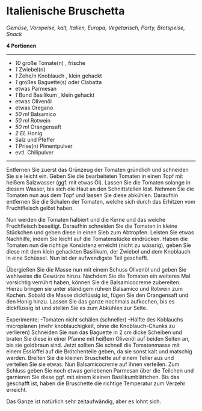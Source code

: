 # Italienische Bruschetta

*Gemüse, Vorspeise, kalt, Italien, Europa, Vegetarisch, Party, Brotspeise, Snack*

**4 Portionen**

---

- *10* große Tomate(n) , frische
- *1*  Zwiebel(n)
- *1* Zehe/n Knoblauch , klein gehackt
- *1* großes Baguette(s) oder Ciabatta
- etwas Parmesan
- *1* Bund Basilikum , klein gehackt
- etwas Olivenöl
- etwas Oregano
- *50 ml* Balsamico
- *50 ml* Rotwein
- *50 ml* Orangensaft
- *2 EL* Honig
- Salz und Pfeffer
- *1* Prise(n) Pimentpulver
- evtl. Chilipulver

---

Entfernen Sie zuerst das Grünzeug der Tomaten gründlich und schneiden Sie sie leicht ein. Geben Sie die bearbeiteten Tomaten in einen Topf mit heißem Salzwasser (ggf. mit etwas Öl). Lassen Sie die Tomaten solange in diesem Wasser, bis sich die Haut an den Schnittstellen löst. Nehmen Sie die Tomaten nun aus dem Topf und lassen Sie diese abkühlen. Daraufhin entfernen Sie die Schalen der Tomaten, welche sich durch das Erhitzen vom Fruchtfleisch gelöst haben.

Nun werden die Tomaten halbiert und die Kerne und das weiche Fruchfleisch beseitigt. Daraufhin schneiden Sie die Tomaten in kleine Stückchen und geben diese in einen Sieb zum Abtropfen. Leisten Sie etwas Nachhilfe, indem Sie leicht auf die Tomatenstücke eindrücken. Haben die Tomaten nun die richtige Konsistenz erreicht (nicht zu wässrig), geben Sie diese mit dem klein gehackten Basilikum, der Zwiebel und dem Knoblauch in eine Schüssel. Nun ist der aufwendigste Teil geschafft.

Übergießen Sie die Masse nun mit einem Schuss Olivenöl und geben Sie wahlweise die Gewürze hinzu. Nachdem Sie die Tomaten ein weiteres Mal vorsichtig verrührt haben, können Sie die Balsamicocreme zubereiten. Hierzu bringen sie unter ständigem rühren Balsamico und Rotwein zum Kochen. Sobald die Masse dickflüssig ist, fügen Sie den Orangensaft und den Honig hinzu. Lassen Sie das ganze nochmals aufkochen, bis es dickflüssig ist und stellen Sie es zum Abkühlen zur Seite.

Experimente:
-Tomaten nicht schälen (schneller)
-Hälfte des Koblauchs microplanen (mehr knoblauchigkeit, ohne die Knoblauch-Chunks zu verlieren)
Schneiden Sie nun das Baguette in 2 cm dicke Scheiben und braten Sie diese in einer Pfanne mit heißem Olivenöl auf beiden Seiten an, bis sie goldbraun sind. Jetzt sollten Sie schnell die Tomatenmasse mit einem Esslöffel auf die Brötchenteile geben, da sie sonst kalt und matschig werden. Breiten Sie die kleinen Bruschette auf einem Teller aus und verteilen Sie sie etwas. Nun Balsamicocreme auf ihnen verteilen. Zum Schluss geben Sie noch etwas geriebenen Parmesan über die Teilchen und garnieren Sie diese ggf. mit einem kleinen Basilikumblättchen. Bis das geschafft ist, haben die Bruschette die richtige Temperatur zum Verzehr erreicht.

Das Ganze ist natürlich sehr zeitaufwändig, aber es lohnt sich.

